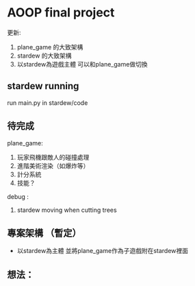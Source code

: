 # AOOP final project
更新:
1. plane_game 的大致架構
2. stardew 的大致架構
3. 以stardew為遊戲主體 可以和plane_game做切換

## stardew running
run main.py in stardew/code
## 待完成
plane_game:
1. 玩家飛機跟敵人的碰撞處理
2. 進階美術渲染（如爆炸等）
3. 計分系統
4. 技能？

debug :
1. stardew moving when cutting trees
## 專案架構 （暫定）
- 以stardew為主體 並將plane_game作為子遊戲附在stardew裡面

## 想法：
